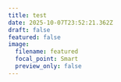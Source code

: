 ```yaml
---
title: test
date: 2025-10-07T23:52:21.362Z
draft: false
featured: false
image:
  filename: featured
  focal_point: Smart
  preview_only: false
---
```

